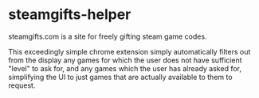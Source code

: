 # steamgifts-helper

steamgifts.com is a site for freely gifting steam game codes.

This exceedingly simple chrome extension simply automatically filters out from the display
any games for which the user does not have sufficient "level" to ask for, and any games
which the user has already asked for, simplifying the UI to just games that are actually
available to them to request.